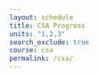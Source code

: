 ```yaml
---
layout: schedule
title: CSA Progress
units: "1,2,3"
search_exclude: true
course: csa
permalink: /csa/
---
```

